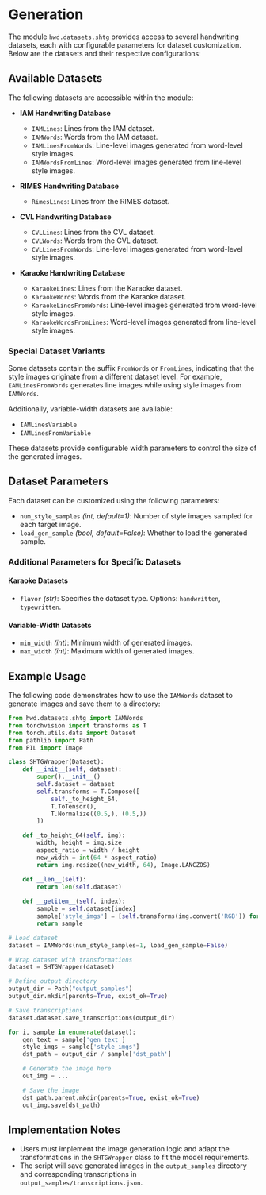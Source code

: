 # Generation

The module `hwd.datasets.shtg` provides access to several handwriting datasets, each with configurable parameters for dataset customization. Below are the datasets and their respective configurations:

## Available Datasets

The following datasets are accessible within the module:

- **IAM Handwriting Database**
  - `IAMLines`: Lines from the IAM dataset.
  - `IAMWords`: Words from the IAM dataset.
  - `IAMLinesFromWords`: Line-level images generated from word-level style images.
  - `IAMWordsFromLines`: Word-level images generated from line-level style images.

- **RIMES Handwriting Database**
  - `RimesLines`: Lines from the RIMES dataset.

- **CVL Handwriting Database**
  - `CVLLines`: Lines from the CVL dataset.
  - `CVLWords`: Words from the CVL dataset.
  - `CVLLinesFromWords`: Line-level images generated from word-level style images.

- **Karaoke Handwriting Database**
  - `KaraokeLines`: Lines from the Karaoke dataset.
  - `KaraokeWords`: Words from the Karaoke dataset.
  - `KaraokeLinesFromWords`: Line-level images generated from word-level style images.
  - `KaraokeWordsFromLines`: Word-level images generated from line-level style images.

### Special Dataset Variants

Some datasets contain the suffix `FromWords` or `FromLines`, indicating that the style images originate from a different dataset level. For example, `IAMLinesFromWords` generates line images while using style images from `IAMWords`.

Additionally, variable-width datasets are available:

- `IAMLinesVariable`
- `IAMLinesFromVariable`

These datasets provide configurable width parameters to control the size of the generated images.

## Dataset Parameters

Each dataset can be customized using the following parameters:

- `num_style_samples` *(int, default=1)*: Number of style images sampled for each target image.
- `load_gen_sample` *(bool, default=False)*: Whether to load the generated sample.

### Additional Parameters for Specific Datasets

#### Karaoke Datasets
- `flavor` *(str)*: Specifies the dataset type. Options: `handwritten`, `typewritten`.

#### Variable-Width Datasets
- `min_width` *(int)*: Minimum width of generated images.
- `max_width` *(int)*: Maximum width of generated images.

## Example Usage

The following code demonstrates how to use the `IAMWords` dataset to generate images and save them to a directory:

```python
from hwd.datasets.shtg import IAMWords
from torchvision import transforms as T
from torch.utils.data import Dataset
from pathlib import Path
from PIL import Image

class SHTGWrapper(Dataset):
    def __init__(self, dataset):
        super().__init__()
        self.dataset = dataset
        self.transforms = T.Compose([
            self._to_height_64,
            T.ToTensor(),
            T.Normalize((0.5,), (0.5,))
        ])

    def _to_height_64(self, img):
        width, height = img.size
        aspect_ratio = width / height
        new_width = int(64 * aspect_ratio)
        return img.resize((new_width, 64), Image.LANCZOS)

    def __len__(self):
        return len(self.dataset)
    
    def __getitem__(self, index):
        sample = self.dataset[index]
        sample['style_imgs'] = [self.transforms(img.convert('RGB')) for img in sample['style_imgs']]
        return sample

# Load dataset
dataset = IAMWords(num_style_samples=1, load_gen_sample=False)

# Wrap dataset with transformations
dataset = SHTGWrapper(dataset)

# Define output directory
output_dir = Path("output_samples")
output_dir.mkdir(parents=True, exist_ok=True)

# Save transcriptions
dataset.dataset.save_transcriptions(output_dir)

for i, sample in enumerate(dataset):
    gen_text = sample['gen_text']
    style_imgs = sample['style_imgs']
    dst_path = output_dir / sample['dst_path']

    # Generate the image here
    out_img = ...

    # Save the image
    dst_path.parent.mkdir(parents=True, exist_ok=True)
    out_img.save(dst_path)
```

## Implementation Notes

- Users must implement the image generation logic and adapt the transformations in the `SHTGWrapper` class to fit the model requirements.
- The script will save generated images in the `output_samples` directory and corresponding transcriptions in `output_samples/transcriptions.json`.

